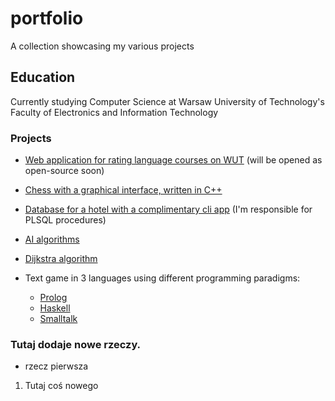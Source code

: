 # portfolio
A collection showcasing my various projects


## Education
Currently studying Computer Science at Warsaw University of Technology's Faculty of Electronics and Information Technology


### Projects
- [Web application for rating language courses on WUT](https://pap.mgarbowski.pl) (will be opened as open-source soon)
- [Chess with a graphical interface, written in C++](https://github.com/threescomplement/proi-chess)
- [Database for a hotel with a complimentary cli app](https://github.com/threescomplement/bd1-hotel-app) (I'm responsible for PLSQL procedures)
- [AI algorithms](https://github.com/MichLuszcz/basic-AI-algorithms)
- [Dijkstra algorithm](https://github.com/MichLuszcz/dijkstra-algorithm-practice)

- Text game in 3 languages using different programming paradigms:
  - [Prolog](https://github.com/MichLuszcz/space-text-game-prolog)
  - [Haskell](https://github.com/MichLuszcz/space-text-game-haskell)
  - [Smalltalk](https://github.com/MichLuszcz/space-text-game-smalltalk)
### Tutaj dodaje nowe rzeczy. 
- rzecz pierwsza
1. Tutaj coś nowego
